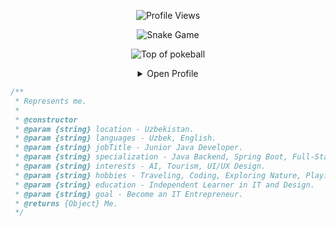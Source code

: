 <p align="center">
    <img src="https://komarev.com/ghpvc/?username=yourusername&style=plastic&color=blueviolet" alt="Profile Views"/>
</p>
<p align="center">
    <img src="https://github.com/tutorbek/tutorbek/blob/output/github-contribution-grid-snake.svg" alt="Snake Game"/>
</p>

<div align="center">

![Top of pokeball](https://user-images.githubusercontent.com/44261381/209363264-ac854d3c-2cc2-44c4-928e-8a08d1013f46.png)

<details>
<summary>Open Profile</summary>

<br>
<div>
  <div align="center">
      <img height="200" alt="Avatar photo" src="[your-avatar-link](https://avatars.githubusercontent.com/u/158722989?v=4&size=64)" alt="Avatar photo">
  </div>
  <div align="center">
      <a href="https://git.io/typing-svg"><img src="https://readme-typing-svg.demolab.com/?font=VT323&size=35&duration=3500&pause=300&color=6A0572&center=true&vCenter=true&width=500&lines=Hey%2C+I+am+Your+Name;Welcome+to+My+GitHub+Profile;Junior+Java+Developer;Full-Stack+Developer+Aspirant;Nature+and+Tech+Lover" alt="Typing SVG" /></a>
  </div>
</div>

<details>
<summary>About Me</summary>
<div align="left">
</div> </details> <details> <summary>Tools</summary> <div align="center"> <kbd> <kbd>Programming Languages</kbd> <br> <br> <img width="30px" src="https://cdn.jsdelivr.net/gh/devicons/devicon/icons/java/java-original.svg" alt="Java" title="Java"/> <img width="30px" src="https://cdn.jsdelivr.net/gh/devicons/devicon/icons/javascript/javascript-original.svg" alt="JavaScript" title="JavaScript"/> <img width="30px" src="https://cdn.jsdelivr.net/gh/devicons/devicon/icons/python/python-original.svg" alt="Python" title="Python"/> </kbd> <kbd> <kbd>Frameworks & Tools</kbd> <br> <br> <img width="30px" src="https://cdn.jsdelivr.net/gh/devicons/devicon/icons/spring/spring-original.svg" alt="Spring Boot" title="Spring Boot"/> <img width="30px" src="https://cdn.jsdelivr.net/gh/devicons/devicon/icons/react/react-original.svg" alt="React" title="React"/> <img width="30px" src="https://cdn.jsdelivr.net/gh/devicons/devicon/icons/figma/figma-original.svg" alt="Figma" title="Figma"/> </kbd> </div> </details> </div> 

```javascript
/**
 * Represents me.
 *
 * @constructor
 * @param {string} location - Uzbekistan.
 * @param {string} languages - Uzbek, English.
 * @param {string} jobTitle - Junior Java Developer.
 * @param {string} specialization - Java Backend, Spring Boot, Full-Stack Development.
 * @param {string} interests - AI, Tourism, UI/UX Design.
 * @param {string} hobbies - Traveling, Coding, Exploring Nature, Playing with Cats.
 * @param {string} education - Independent Learner in IT and Design.
 * @param {string} goal - Become an IT Entrepreneur.
 * @returns {Object} Me.
 */
